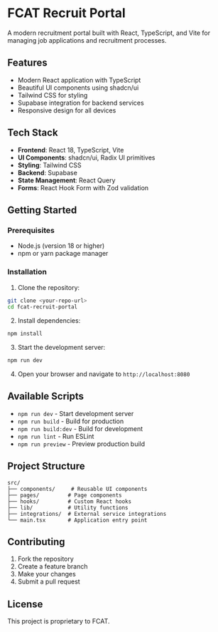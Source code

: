 # FCAT Recruit Portal

A modern recruitment portal built with React, TypeScript, and Vite for managing job applications and recruitment processes.

## Features

- Modern React application with TypeScript
- Beautiful UI components using shadcn/ui
- Tailwind CSS for styling
- Supabase integration for backend services
- Responsive design for all devices

## Tech Stack

- **Frontend**: React 18, TypeScript, Vite
- **UI Components**: shadcn/ui, Radix UI primitives
- **Styling**: Tailwind CSS
- **Backend**: Supabase
- **State Management**: React Query
- **Forms**: React Hook Form with Zod validation

## Getting Started

### Prerequisites

- Node.js (version 18 or higher)
- npm or yarn package manager

### Installation

1. Clone the repository:
```bash
git clone <your-repo-url>
cd fcat-recruit-portal
```

2. Install dependencies:
```bash
npm install
```

3. Start the development server:
```bash
npm run dev
```

4. Open your browser and navigate to `http://localhost:8080`

## Available Scripts

- `npm run dev` - Start development server
- `npm run build` - Build for production
- `npm run build:dev` - Build for development
- `npm run lint` - Run ESLint
- `npm run preview` - Preview production build

## Project Structure

```
src/
├── components/     # Reusable UI components
├── pages/         # Page components
├── hooks/         # Custom React hooks
├── lib/           # Utility functions
├── integrations/  # External service integrations
└── main.tsx       # Application entry point
```

## Contributing

1. Fork the repository
2. Create a feature branch
3. Make your changes
4. Submit a pull request

## License

This project is proprietary to FCAT.
